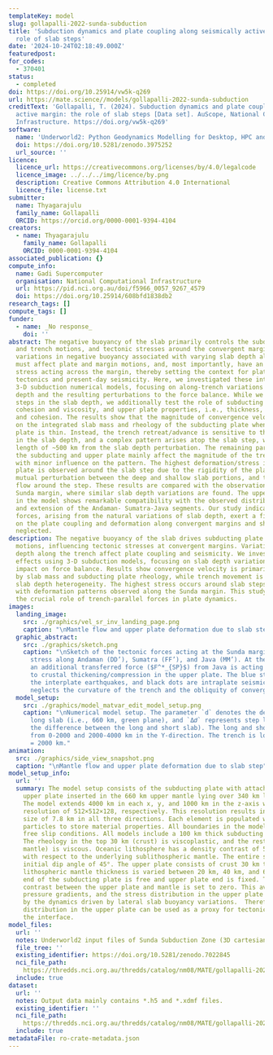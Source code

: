 ```yaml
---
templateKey: model
slug: gollapalli-2022-sunda-subduction
title: 'Subduction dynamics and plate coupling along seismically active margin: the
  role of slab steps'
date: '2024-10-24T02:18:49.000Z'
featuredpost:
for_codes:
  - 370401
status:
  - completed
doi: https://doi.org/10.25914/vw5k-q269
url: https://mate.science//models/gollapalli-2022-sunda-subduction
creditText: 'Gollapalli, T. (2024). Subduction dynamics and plate coupling along seismically
  active margin: the role of slab steps [Data set]. AuScope, National Computational
  Infrastructure. https://doi.org/vw5k-q269'
software:
  name: 'Underworld2: Python Geodynamics Modelling for Desktop, HPC and Cloud'
  doi: https://doi.org/10.5281/zenodo.3975252
  url_source: ''
licence:
  licence_url: https://creativecommons.org/licenses/by/4.0/legalcode
  licence_image: ../../../img/licence/by.png
  description: Creative Commons Attribution 4.0 International
  licence_file: license.txt
submitter:
  name: Thyagarajulu
  family_name: Gollapalli
  ORCID: https://orcid.org/0000-0001-9394-4104
creators:
  - name: Thyagarajulu
    family_name: Gollapalli
    ORCID: 0000-0001-9394-4104
associated_publication: {}
compute_info:
  name: Gadi Supercomputer
  organisation: National Computational Infrastructure
  url: https://pid.nci.org.au/doi/f5966_0057_9267_4579
  doi: https://doi.org/10.25914/608bfd1838db2
research_tags: []
compute_tags: []
funder:
  - name: _No response_
    doi: ''
abstract: The negative buoyancy of the slab primarily controls the subducting plate
  and trench motions, and tectonic stresses around the convergent margins. Lateral
  variations in negative buoyancy associated with varying slab depth along strike
  must affect plate and margin motions, and, most importantly, have an impact on the
  stress acting across the margin, thereby setting the context for plate coupling,
  tectonics and present-day seismicity. Here, we investigated these interactions in
  3-D subduction numerical models, focusing on along-trench variations in the subduction
  depth and the resulting perturbations to the force balance. While we focus on the
  steps in the slab depth, we additionally test the role of subducting plate, i.e.,
  cohesion and viscosity, and upper plate properties, i.e., thickness, viscosity,
  and cohesion. The results show that the magnitude of convergence velocity only depends
  on the integrated slab mass and rheology of the subducting plate when the upper
  plate is thin. Instead, the trench retreat/advance is sensitive to the heterogeneity
  in the slab depth, and a complex pattern arises atop the slab step, with a characteristic
  length of ~500 km from the slab depth perturbation. The remaining parameters of
  the subducting and upper plate mainly affect the magnitude of the trench velocities
  with minor influence on the pattern. The highest deformation/stress in the upper
  plate is observed around the slab step due to the rigidity of the plate, causing
  mutual perturbation between the deep and shallow slab portions, and the lateral
  flow around the step. These results are compared with the observations along the
  Sunda margin, where similar slab depth variations are found. The upper plate deformation
  in the model shows remarkable compatibility with the observed distributions of compression
  and extension of the Andaman- Sumatra-Java segments. Our study indicates that trench-parallel
  forces, arising from the natural variations of slab depth, exert a first-order control
  on the plate coupling and deformation along convergent margins and should not be
  neglected.
description: The negative buoyancy of the slab drives subducting plate and trench
  motions, influencing tectonic stresses at convergent margins. Variations in slab
  depth along the trench affect plate coupling and seismicity. We investigated these
  effects using 3-D subduction models, focusing on slab depth variations and their
  impact on force balance. Results show convergence velocity is primarily controlled
  by slab mass and subducting plate rheology, while trench movement is sensitive to
  slab depth heterogeneity. The highest stress occurs around slab steps, aligning
  with deformation patterns observed along the Sunda margin. This study highlights
  the crucial role of trench-parallel forces in plate dynamics.
images:
  landing_image:
    src: ./graphics/vel_sr_inv_landing_page.png
    caption: "\nMantle flow and upper plate deformation due to slab step"
  graphic_abstract:
    src: ./graphics/sketch.png
    caption: "\nSketch of the tectonic forces acting at the Sunda margin and interface
      stress along Andaman (DD’), Sumatra (FF’), and Java (MM’). At the Sumatra margin,
      an additional transferred force ($F^*_{SP}$) from Java is acting that contributes
      to crustal thickening/compression in the upper plate. The blue stars represent
      the interplate earthquakes, and black dots are intraplate seismicity. The sketch
      neglects the curvature of the trench and the obliquity of convergence."
  model_setup:
    src: ./graphics/model_matvar_edit_model_setup.png
    caption: "\nNumerical model setup. The parameter `d` denotes the depth of the
      long slab (i.e., 660 km, green plane), and `Δ𝑑` represents step length (i.e.,
      the difference between the long and short slab). The long and short slabs extend
      from 0-2000 and 2000-4000 km in the Y-direction. The trench is located at X
      = 2000 km."
animation:
  src: ./graphics/side_view_snapshot.png
  caption: "\nMantle flow and upper plate deformation due to slab step"
model_setup_info:
  url: ''
  summary: The model setup consists of the subducting plate with attached slab and
    upper plate inserted in the 660 km upper mantle lying over 340 km lower mantle.
    The model extends 4000 km in each x, y, and 1000 km in the z-axis with a numerical
    resolution of 512×512×128, respectively. This resolution results in an element
    size of 7.8 km in all three directions. Each element is populated with 20 Lagrangian
    particles to store material properties. All boundaries in the model are under
    free slip conditions. All models include a 100 km thick subducting plate and slab.
    The rheology in the top 30 km (crust) is viscoplastic, and the rest (70 km lithospheric
    mantle) is viscous. Oceanic lithosphere has a density contrast of 50 $kg/m^3$
    with respect to the underlying sublithospheric mantle. The entire slab has a uniform
    initial dip angle of 45°. The upper plate consists of crust 30 km thick, and its
    lithospheric mantle thickness is varied between 20 km, 40 km, and 60 km. The trailing
    end of the subducting plate is free and upper plate end is fixed. The density
    contrast between the upper plate and mantle is set to zero. This avoids lithostatic
    pressure gradients, and the stress distribution in the upper plate is only influenced
    by the dynamics driven by lateral slab buoyancy variations.  Therefore, the stress
    distribution in the upper plate can be used as a proxy for tectonic coupling at
    the interface.
model_files:
  url: ''
  notes: Underworld2 input files of Sunda Subduction Zone (3D cartesian models).
  file_tree: ''
  existing_identifier: https://doi.org/10.5281/zenodo.7022845
  nci_file_path: 
    https://thredds.nci.org.au/thredds/catalog/nm08/MATE/gollapalli-2022-sunda-subduction/catalog.html
  include: true
dataset:
  url: ''
  notes: Output data mainly contains *.h5 and *.xdmf files.
  existing_identifier: ''
  nci_file_path: 
    https://thredds.nci.org.au/thredds/catalog/nm08/MATE/gollapalli-2022-sunda-subduction/catalog.html
  include: true
metadataFile: ro-crate-metadata.json
---
```


